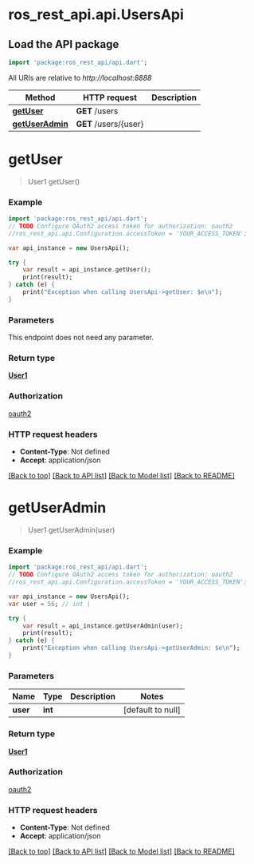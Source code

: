 # ros_rest_api.api.UsersApi

## Load the API package
```dart
import 'package:ros_rest_api/api.dart';
```

All URIs are relative to *http://localhost:8888*

Method | HTTP request | Description
------------- | ------------- | -------------
[**getUser**](UsersApi.md#getUser) | **GET** /users | 
[**getUserAdmin**](UsersApi.md#getUserAdmin) | **GET** /users/{user} | 


# **getUser**
> User1 getUser()



### Example 
```dart
import 'package:ros_rest_api/api.dart';
// TODO Configure OAuth2 access token for authorization: oauth2
//ros_rest_api.api.Configuration.accessToken = 'YOUR_ACCESS_TOKEN';

var api_instance = new UsersApi();

try { 
    var result = api_instance.getUser();
    print(result);
} catch (e) {
    print("Exception when calling UsersApi->getUser: $e\n");
}
```

### Parameters
This endpoint does not need any parameter.

### Return type

[**User1**](User1.md)

### Authorization

[oauth2](../README.md#oauth2)

### HTTP request headers

 - **Content-Type**: Not defined
 - **Accept**: application/json

[[Back to top]](#) [[Back to API list]](../README.md#documentation-for-api-endpoints) [[Back to Model list]](../README.md#documentation-for-models) [[Back to README]](../README.md)

# **getUserAdmin**
> User1 getUserAdmin(user)



### Example 
```dart
import 'package:ros_rest_api/api.dart';
// TODO Configure OAuth2 access token for authorization: oauth2
//ros_rest_api.api.Configuration.accessToken = 'YOUR_ACCESS_TOKEN';

var api_instance = new UsersApi();
var user = 56; // int | 

try { 
    var result = api_instance.getUserAdmin(user);
    print(result);
} catch (e) {
    print("Exception when calling UsersApi->getUserAdmin: $e\n");
}
```

### Parameters

Name | Type | Description  | Notes
------------- | ------------- | ------------- | -------------
 **user** | **int**|  | [default to null]

### Return type

[**User1**](User1.md)

### Authorization

[oauth2](../README.md#oauth2)

### HTTP request headers

 - **Content-Type**: Not defined
 - **Accept**: application/json

[[Back to top]](#) [[Back to API list]](../README.md#documentation-for-api-endpoints) [[Back to Model list]](../README.md#documentation-for-models) [[Back to README]](../README.md)

